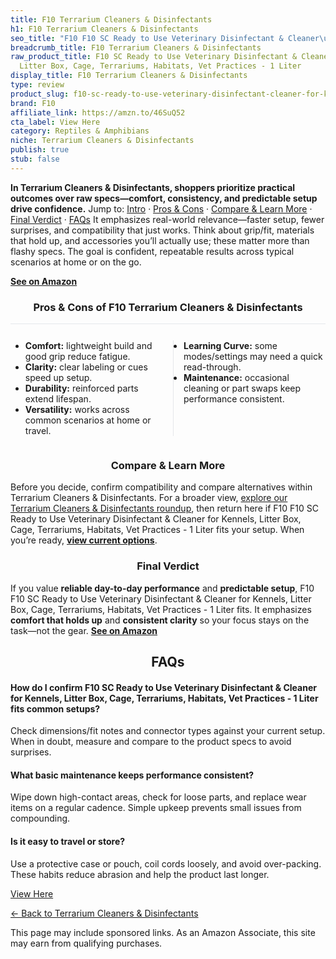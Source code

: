 ```yaml
---
title: F10 Terrarium Cleaners & Disinfectants
h1: F10 Terrarium Cleaners & Disinfectants
seo_title: "F10 F10 SC Ready to Use Veterinary Disinfectant & Cleaner\u2026"
breadcrumb_title: F10 Terrarium Cleaners & Disinfectants
raw_product_title: F10 SC Ready to Use Veterinary Disinfectant & Cleaner for Kennels,
  Litter Box, Cage, Terrariums, Habitats, Vet Practices - 1 Liter
display_title: F10 Terrarium Cleaners & Disinfectants
type: review
product_slug: f10-sc-ready-to-use-veterinary-disinfectant-cleaner-for-kennels-litter-a42a04d2
brand: F10
affiliate_link: https://amzn.to/46SuQ52
cta_label: View Here
category: Reptiles & Amphibians
niche: Terrarium Cleaners & Disinfectants
publish: true
stub: false
---
```


<div id="intro" class="full-width"><p><strong>In Terrarium Cleaners & Disinfectants, shoppers prioritize practical outcomes over raw specs&mdash;comfort, consistency, and predictable setup drive confidence.</strong> Jump to: <a href="#intro">Intro</a> · <a href="#pros-cons">Pros &amp; Cons</a> · <a href="#compare-more">Compare &amp; Learn More</a> · <a href="#verdict">Final Verdict</a> · <a href="#faqs">FAQs</a> It emphasizes real-world relevance&mdash;faster setup, fewer surprises, and compatibility that just works. Think about grip/fit, materials that hold up, and accessories you’ll actually use; these matter more than flashy specs. The goal is confident, repeatable results across typical scenarios at home or on the go.</p><p><a href="https://amzn.to/46SuQ52" rel="nofollow sponsored noopener" target="_blank"><strong>See on Amazon</strong></a></p></div>
<h3 id="pros-cons" style="text-align:center;">Pros &amp; Cons of F10 Terrarium Cleaners & Disinfectants</h3>
<div class="pc-grid" style="display:grid;grid-template-columns:1fr 1fr;gap:16px;border-top:1px solid #e5e7eb;padding-top:12px;">
  <ul>
    <li><strong>Comfort:</strong> lightweight build and good grip reduce fatigue.</li>
    <li><strong>Clarity:</strong> clear labeling or cues speed up setup.</li>
    <li><strong>Durability:</strong> reinforced parts extend lifespan.</li>
    <li><strong>Versatility:</strong> works across common scenarios at home or travel.</li>
  </ul>
  <ul style="border-left:1px solid #e5e7eb;padding-left:16px;">
    <li><strong>Learning Curve:</strong> some modes/settings may need a quick read-through.</li>
    <li><strong>Maintenance:</strong> occasional cleaning or part swaps keep performance consistent.</li>
  </ul>
</div>


<h3 id="compare-more" style="text-align:center;">Compare &amp; Learn More</h3>
<p>Before you decide, confirm compatibility and compare alternatives within Terrarium Cleaners & Disinfectants. For a broader view, <a href="#">explore our Terrarium Cleaners & Disinfectants roundup</a>, then return here if F10 F10 SC Ready to Use Veterinary Disinfectant & Cleaner for Kennels, Litter Box, Cage, Terrariums, Habitats, Vet Practices - 1 Liter fits your setup. When you’re ready, <a href="https://amzn.to/46SuQ52" rel="nofollow sponsored noopener" target="_blank"><strong>view current options</strong></a>.</p>

<h3 id="verdict" style="text-align:center;">Final Verdict</h3>
<p>If you value <strong>reliable day-to-day performance</strong> and <strong>predictable setup</strong>, F10 F10 SC Ready to Use Veterinary Disinfectant & Cleaner for Kennels, Litter Box, Cage, Terrariums, Habitats, Vet Practices - 1 Liter fits. It emphasizes <strong>comfort that holds up</strong> and <strong>consistent clarity</strong> so your focus stays on the task&mdash;not the gear. <a href="https://amzn.to/46SuQ52" rel="nofollow sponsored noopener" target="_blank"><strong>See on Amazon</strong></a></p>

<h2 id="faqs" style="text-align:center;">FAQs</h2>
<h4><strong>How do I confirm F10 SC Ready to Use Veterinary Disinfectant & Cleaner for Kennels, Litter Box, Cage, Terrariums, Habitats, Vet Practices - 1 Liter fits common setups?</strong></h4>
<p>Check dimensions/fit notes and connector types against your current setup. When in doubt, measure and compare to the product specs to avoid surprises.</p>
<h4><strong>What basic maintenance keeps performance consistent?</strong></h4>
<p>Wipe down high-contact areas, check for loose parts, and replace wear items on a regular cadence. Simple upkeep prevents small issues from compounding.</p>
<h4><strong>Is it easy to travel or store?</strong></h4>
<p>Use a protective case or pouch, coil cords loosely, and avoid over-packing. These habits reduce abrasion and help the product last longer.</p>

<p><a class="btn" href="https://amzn.to/46SuQ52" target="_blank" rel="nofollow sponsored noopener">View Here</a></p>
<p><a href="/roundups/reptiles-amphibians/terrarium-cleaners-disinfectants/">← Back to Terrarium Cleaners & Disinfectants</a></p>
<aside class="disclosure">This page may include sponsored links. As an Amazon Associate, this site may earn from qualifying purchases.</aside>
